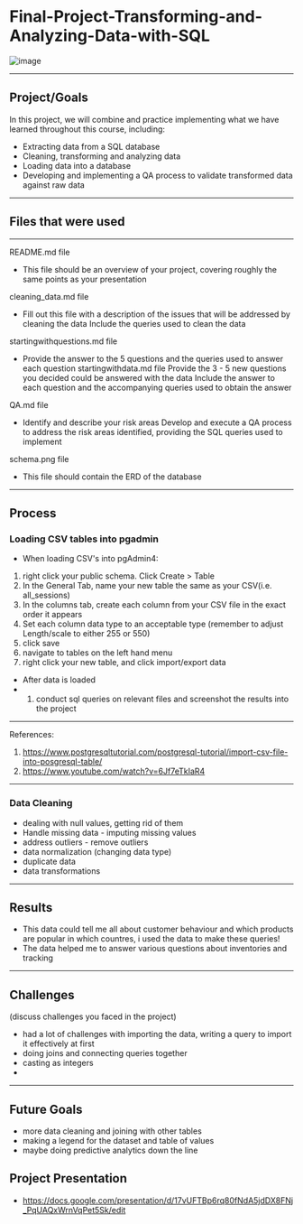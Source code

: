# Final-Project-Transforming-and-Analyzing-Data-with-SQL
![image](https://github.com/gu12934/SQL-Project-LHL/assets/36687057/695667bf-9427-4f5c-a39a-52dea437b544)
***
## Project/Goals
In this project, we will combine and practice implementing what we have learned throughout this course, including:

* Extracting data from a SQL database
* Cleaning, transforming and analyzing data
* Loading data into a database
* Developing and implementing a QA process to validate transformed data against raw data
***
## Files that were used

***
README.md file
* This file should be an overview of your project, covering roughly the same points as your presentation

cleaning_data.md file
* Fill out this file with a description of the issues that will be addressed by cleaning the data
Include the queries used to clean the data

startingwithquestions.md file
* Provide the answer to the 5 questions and the queries used to answer each question
startingwithdata.md file
Provide the 3 - 5 new questions you decided could be answered with the data
Include the answer to each question and the accompanying queries used to obtain the answer

QA.md file
* Identify and describe your risk areas
Develop and execute a QA process to address the risk areas identified, providing the SQL queries used to implement

schema.png file
* This file should contain the ERD of the database

***
## Process
### Loading CSV tables into pgadmin

* When loading CSV's into pgAdmin4:
1) right click your public schema. Click Create > Table
2) In the General Tab, name your new table the same as your CSV(i.e. all_sessions)
3) In the columns tab, create each column from your CSV file in the exact order it appears
4) Set each column data type to an acceptable type (remember to adjust Length/scale to either 255 or 550)
5) click save
6) navigate to tables on the left hand menu
7) right click your new table, and click import/export data

* After data is loaded
* 1) conduct sql queries on relevant files and screenshot the results into the project
***
References:
1) https://www.postgresqltutorial.com/postgresql-tutorial/import-csv-file-into-posgresql-table/ 
2) https://www.youtube.com/watch?v=6Jf7eTkIaR4 
***
### Data Cleaning
* dealing with null values, getting rid of them
* Handle missing data - imputing missing values
* address outliers - remove outliers
* data normalization (changing data type)
* duplicate data
* data transformations
***
## Results
* This data could tell me all about customer behaviour and which products are popular in which countres, i used the data to make these queries!
* The data helped me to answer various questions about inventories and tracking
***
## Challenges 
(discuss challenges you faced in the project)
* had a lot of challenges with importing the data, writing a query to import it effectively at first
* doing joins and connecting queries together
* casting as integers
* 
***
## Future Goals
* more data cleaning and joining with other tables
* making a legend for the dataset and table of values
* maybe doing predictive analytics down the line

## Project Presentation
* https://docs.google.com/presentation/d/17vUFTBp6rq80fNdA5jdDX8FNj_PqUAQxWrnVqPet5Sk/edit

